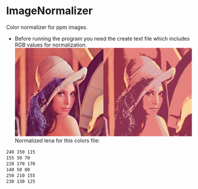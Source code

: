 # ImageNormalizer
Color normalizer for ppm images.<br/>
 - Before running the program you need the create text file which includes RGB values for normalization.<br/>
![lena](/Normalizer/lenaCombined.png)
Normalized lena for this colors file:
```
240 150 115
155 50 70
220 170 170
140 50 80
250 210 155
230 130 125
```

